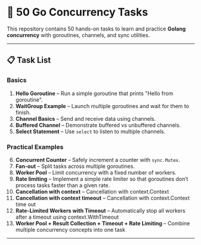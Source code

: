# 🚀 50 Go Concurrency Tasks

This repository contains 50 hands-on tasks to learn and practice **Golang concurrency** with goroutines, channels, and sync utilities.

---
## 📋 Task List
  
### Basics
1. **Hello Goroutine** – Run a simple goroutine that prints "Hello from goroutine".
2. **WaitGroup Example** – Launch multiple goroutines and wait for them to finish.
3. **Channel Basics** – Send and receive data using channels.
4. **Buffered Channel** – Demonstrate buffered vs unbuffered channels.
5. **Select Statement** – Use `select` to listen to multiple channels.

### Practical Examples
6. **Concurrent Counter** – Safely increment a counter with `sync.Mutex`.
7. **Fan-out** – Split tasks across multiple goroutines.
8. **Worker Pool** – Limit concurrency with a fixed number of workers.
9. **Rate limiting** – Implement a simple rate limiter so that goroutines don’t process tasks faster than a given rate.
10. **Cancellation with context** – Cancellation with context.Context
11. **Cancellation with context timeout** – Cancellation with context.Context time out
12. **Rate-Limited Workers with Timeout** – Automatically stop all workers after a timeout using context.WithTimeout
11. **Worker Pool + Result Collection + Timeout + Rate Limiting** – Combine multiple concurrency concepts into one task
---
